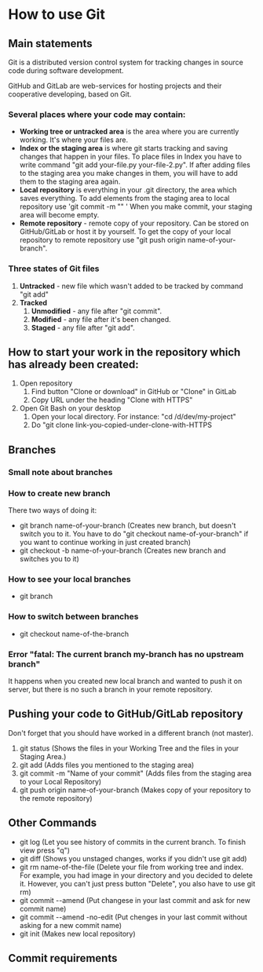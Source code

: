 # How to use Git
## Main statements
Git is a distributed version control system for tracking changes in source code during software development.

GitHub and GitLab are web-services for hosting projects and their cooperative developing, based on Git.

### Several places where your code may contain:
* **Working tree or untracked area** is the area where you are currently working. It's where your files are.
* **Index or the staging area** is where git starts tracking and saving changes that happen in your files. To place files in Index you have to write command "git add your-file.py your-file-2.py". If after adding files to the staging area you make changes in them, you will have to add them to the staging area again.
* **Local repository** is everything in your .git directory, the area which saves everything. To add elements from the staging area to local repository use 'git commit -m "" ' When you make commit, your staging area will become empty.
* **Remote repository** - remote copy of your repository. Can be stored on GitHub/GitLab or host it by yourself. To get the copy of your local repository to remote repository use "git push origin name-of-your-branch".

### Three states of Git files
1. **Untracked** - new file which wasn't added to be tracked by command "git add"
1. **Tracked**
    1. **Unmodified** - any file after "git commit".
    1. **Modified** - any file after it's been changed.
    1. **Staged** - any file after "git add".
## How to start your work in the repository which has already been created:
1. Open repository
    1. Find button "Clone or download" in GitHub or "Clone" in GitLab
    1. Copy URL under the heading "Clone with HTTPS"
1. Open Git Bash on your desktop
    1. Open your local directory. For instance: "cd /d/dev/my-project"
    1. Do "git clone link-you-copied-under-clone-with-HTTPS
## Branches
### Small note about branches
### How to create new branch
There two ways of doing it:
* git branch name-of-your-branch    (Creates new branch, but doesn't switch you to it. You have to do "git checkout name-of-your-branch" if you want to continue working in just created branch)
* git checkout -b name-of-your-branch (Creates new branch and switches you to it)
### How to see your local branches
* git branch
### How to switch between branches
* git checkout name-of-the-branch
### Error "fatal: The current branch my-branch has no upstream branch"
It happens when you created new local branch and wanted to push it on server, but there is no such a branch in your remote repository.

## Pushing your code to GitHub/GitLab repository
Don't forget that you should have worked in a different branch (not master).
1. git status (Shows the files in your Working Tree and the files in your Staging Area.)
1. git add (Adds files you mentioned to the staging area)
1. git commit -m "Name of your commit" (Adds files from the staging area to your Local Repository)
1. git push origin name-of-your-branch (Makes copy of your repository to the remote repository)
## Other Commands
* git log    (Let you see history of commits in the current branch. To finish view press "q")
* git diff   (Shows you unstaged changes, works if you didn't use git add)
* git rm name-of-the-file (Delete your file from working tree and index. For example, you had image in your directory and you decided to delete it. However, you can't just press button "Delete", you also have to use git rm)
* git commit --amend (Put changese in your last commit and ask for new commit name)
* git commit --amend -no-edit (Put chenges in your last commit without asking for a new commit name)
* git init (Makes new local repository)
## Commit requirements
